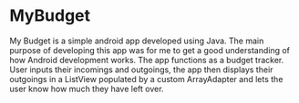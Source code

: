 # MyBudget
My Budget is a simple android app developed using Java. The main purpose of developing this app was for me to get a good understanding of how Android development works. The app functions as a budget tracker. User inputs their incomings and outgoings, the app then displays their outgoings in a ListView populated by a custom ArrayAdapter and lets the user know how much they have left over.
